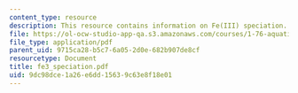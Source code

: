 ```yaml
---
content_type: resource
description: This resource contains information on Fe(III) speciation.
file: https://ol-ocw-studio-app-qa.s3.amazonaws.com/courses/1-76-aquatic-chemistry-fall-2005/9dc98dce1a26e6dd15639c63e8f18e01_fe3_speciation.pdf
file_type: application/pdf
parent_uid: 9715ca28-b5c7-6a05-2d0e-682b907de8cf
resourcetype: Document
title: fe3_speciation.pdf
uid: 9dc98dce-1a26-e6dd-1563-9c63e8f18e01
---
```

